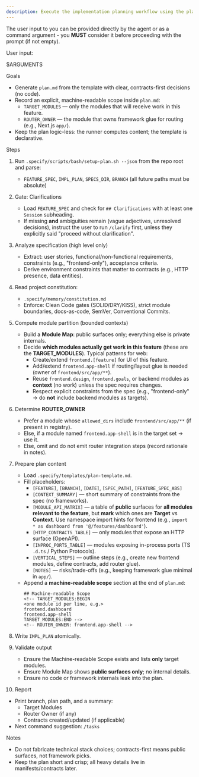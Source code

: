 ```yaml
---
description: Execute the implementation planning workflow using the plan template; freeze contracts-first design and write a machine-readable scope (TARGET_MODULES + ROUTER_OWNER) for downstream tools.
---
```


The user input to you can be provided directly by the agent or as a command argument - you **MUST** consider it before proceeding with the prompt (if not empty).

User input:

$ARGUMENTS

Goals
- Generate `plan.md` from the template with clear, contracts-first decisions (no code).
- Record an explicit, machine-readable scope inside `plan.md`:
  - `TARGET_MODULES` — only the modules that will receive work in this feature.
  - `ROUTER_OWNER` — the module that owns framework glue for routing (e.g., Next.js `app/`).
- Keep the plan logic-less: the runner computes content; the template is declarative.

Steps

1) Run `.specify/scripts/bash/setup-plan.sh --json` from the repo root and parse:
   - `FEATURE_SPEC`, `IMPL_PLAN`, `SPECS_DIR`, `BRANCH` (all future paths must be absolute)

2) Gate: Clarifications
   - Load `FEATURE_SPEC` and check for `## Clarifications` with at least one `Session` subheading.
   - If missing **and** ambiguities remain (vague adjectives, unresolved decisions), instruct the user to run `/clarify` first, unless they explicitly said "proceed without clarification".

3) Analyze specification (high level only)
   - Extract: user stories, functional/non-functional requirements, constraints (e.g., "frontend-only"), acceptance criteria.
   - Derive environment constraints that matter to contracts (e.g., HTTP presence, data entities).

4) Read project constitution:
   - `.specify/memory/constitution.md`
   - Enforce: Clean Code gates (SOLID/DRY/KISS), strict module boundaries, docs-as-code, SemVer, Conventional Commits.

5) Compute module partition (bounded contexts)
   - Build a **Module Map**: public surfaces only; everything else is private internals.
   - Decide **which modules actually get work in this feature** (these are the **TARGET_MODULES**).
     Typical patterns for web:
       * Create/extend `frontend.[feature]` for UI of this feature.
       * Add/extend `frontend.app-shell` if routing/layout glue is needed (owner of `frontend/src/app/**`).
       * Reuse `frontend.design`, `frontend.goals`, or backend modules as **context** (no work) unless the spec requires changes.
     - Respect explicit constraints from the spec (e.g., "frontend-only" → do **not** include backend modules as targets).

6) Determine **ROUTER_OWNER**
   - Prefer a module whose `allowed_dirs` include `frontend/src/app/**` (if present in registry).
   - Else, if a module named `frontend.app-shell` is in the target set → use it.
   - Else, omit and do not emit router integration steps (record rationale in notes).

7) Prepare plan content
   - Load `.specify/templates/plan-template.md`.
   - Fill placeholders:
     - `[FEATURE]`, `[BRANCH]`, `[DATE]`, `[SPEC_PATH]`, `[FEATURE_SPEC_ABS]`
     - `[CONTEXT_SUMMARY]` — short summary of constraints from the spec (no frameworks).
     - `[MODULE_API_MATRIX]` — a table of **public** surfaces for **all modules relevant to the feature**, but **mark** which ones are **Target** vs **Context**. Use namespace import hints for frontend (e.g., `import * as dashboard from '@/features/dashboard'`).
     - `[HTTP_CONTRACTS_TABLE]` — only modules that expose an HTTP surface (OpenAPI).
     - `[INPROC_PORTS_TABLE]` — modules exposing in-process ports (TS `.d.ts` / Python Protocols).
     - `[VERTICAL_STEPS]` — outline steps (e.g., create new frontend modules, define contracts, add router glue).
     - `[NOTES]` — risks/trade-offs (e.g., keeping framework glue minimal in `app/`).
   - Append a **machine-readable scope** section at the end of `plan.md`:
     ```
     ## Machine-readable Scope
     <!-- TARGET_MODULES:BEGIN
     <one module id per line, e.g.>
     frontend.dashboard
     frontend.app-shell
     TARGET_MODULES:END -->
     <!-- ROUTER_OWNER: frontend.app-shell -->
     ```

8) Write `IMPL_PLAN` atomically.

9) Validate output
   - Ensure the Machine-readable Scope exists and lists **only** target modules.
   - Ensure Module Map shows **public surfaces only**; no internal details.
   - Ensure no code or framework internals leak into the plan.

10) Report
   - Print branch, plan path, and a summary:
     - Target Modules
     - Router Owner (if any)
     - Contracts created/updated (if applicable)
   - Next command suggestion: `/tasks`

Notes
- Do not fabricate technical stack choices; contracts-first means public surfaces, not framework picks.
- Keep the plan short and crisp; all heavy details live in manifests/contracts later.
